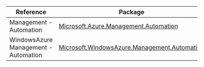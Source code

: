 | Reference | Package | Source |
|---|---|---|
|Management - Automation|[Microsoft.Azure.Management.Automation](https://www.nuget.org/packages/Microsoft.Azure.Management.Automation)|[GitHub](https://github.com/Azure/azure-sdk-for-net/blob/main/)|
|WindowsAzure Management - Automation|[Microsoft.WindowsAzure.Management.Automation](https://www.nuget.org/packages/Microsoft.WindowsAzure.Management.Automation)|[GitHub](https://github.com/Azure/azure-sdk-for-net/blob/main/)|
